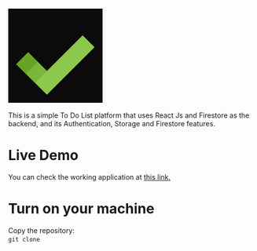 ![To Do List Logo](./src/assets/logo192.png)

This is a simple To Do List platform that uses React Js and Firestore as the backend, and its Authentication, Storage and Firestore features.

# Live Demo
You can check the working application at [this link.](https://laks-todo.netlify.com)

# Turn on your machine
Copy the repository:    
`git clone`
